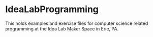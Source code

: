 # IdeaLabProgramming
This holds examples and exercise files for computer science related programming at the Idea Lab Maker Space in Erie, PA.
